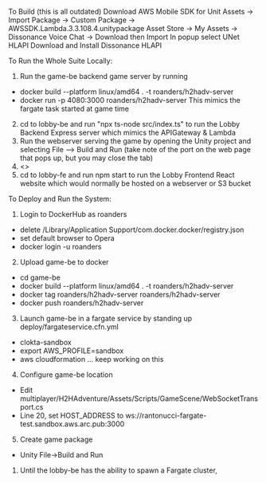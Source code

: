 To Build (this is all outdated)
Download AWS Mobile SDK for Unit
Assets -> Import Package -> Custom Package -> AWSSDK.Lambda.3.3.108.4.unitypackage
Asset Store -> My Assets -> Dissonance Voice Chat -> Download then Import
In popup select UNet HLAPI
Download and Install Dissonance HLAPI

To Run the Whole Suite Locally:
1. Run the game-be backend game server by running 
  - docker build --platform linux/amd64 . -t roanders/h2hadv-server
  - docker run -p 4080:3000 roanders/h2hadv-server
  This mimics the fargate task started at game time
2. cd to lobby-be and run "npx ts-node src/index.ts" to run the Lobby Backend Express server
   which mimics the APIGateway & Lambda
3. Run the webserver serving the game by opening the Unity project and selecting File --> Build and Run
   (take note of the port on the web page that pops up, but you may close the tab)
4. <<instructions for setting port>>
5. cd to lobby-fe and run npm start to run the Lobby Frontend React website
   which would normally be hosted on a webserver or S3 bucket

To Deploy and Run the System:
1. Login to DockerHub as roanders
  - delete /Library/Application Support/com.docker.docker/registry.json
  - set default browser to Opera
  - docker login -u roanders
2. Upload game-be to docker
  - cd game-be
  - docker build --platform linux/amd64 . -t roanders/h2hadv-server
  - docker tag roanders/h2hadv-server roanders/h2hadv-server
  - docker push roanders/h2hadv-server
3. Launch game-be in a fargate service by standing up deploy/fargateservice.cfn.yml
  - clokta-sandbox
  - export AWS_PROFILE=sandbox
  - aws cloudformation ... keep working on this
4. Configure game-be location
 - Edit multiplayer/H2HAdventure/Assets/Scripts/GameScene/WebSocketTransport.cs
 - Line 20, set HOST_ADDRESS to ws://rantonucci-fargate-test.sandbox.aws.arc.pub:3000
5. Create game package
 - Unity File->Build and Run
1. Until the lobby-be has the ability to spawn a Fargate cluster, 

